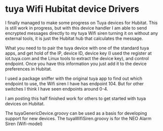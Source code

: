 # tuya Wifi Hubitat device Drivers

I finally managed to make some progress on Tuya devices for Hubitat. This is still work in progress,
but with this device handler I am able to send encrypted messages directly to my tuya Wifi siren turning
it on without any external tools, it is just the Hubitat hub that calculates the message.

What you need to to pair the tuya device with one of the standard tuya apps, and get hold of the IP,
device ID, device key (I used the register at iot.tuya.com and the Linux tools to extract the device key),
and control endpoint. Once you have this information you just add it to the device preferences in Hubitat.

I used a package sniffer with the original tuya app to find out which endpoint to use, the Wifi siren I have
has endpoint 104. But for other switches I think I have seen endpoints around 0-4.

I am posting this half finished work for others to get started with tuya devices on Hubitat.

The tuyaGenericDevice.groovy can be used as a basis for developing support for new devices.
The tuyaWifiSiren.groovy is for the NEO Alarm Siren (Wifi-model)

